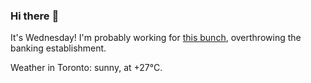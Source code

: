 ### Hi there :wave:

It's Wednesday! I'm probably working for [this bunch](https://github.com/kohofinancial), overthrowing the banking establishment.

Weather in Toronto: sunny, at +27°C.
